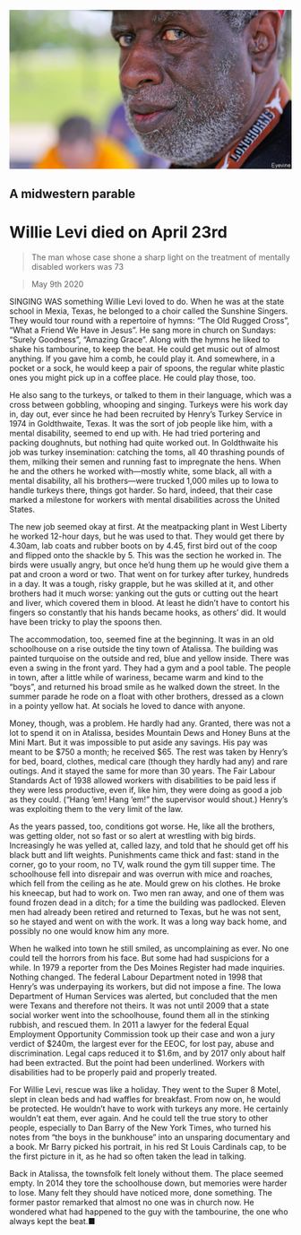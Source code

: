 ![](./images/20200509_OBP001_0.jpg)

## A midwestern parable

# Willie Levi died on April 23rd

> The man whose case shone a sharp light on the treatment of mentally disabled workers was 73

> May 9th 2020

SINGING WAS something Willie Levi loved to do. When he was at the state school in Mexia, Texas, he belonged to a choir called the Sunshine Singers. They would tour round with a repertoire of hymns: “The Old Rugged Cross”, “What a Friend We Have in Jesus”. He sang more in church on Sundays: “Surely Goodness”, “Amazing Grace”. Along with the hymns he liked to shake his tambourine, to keep the beat. He could get music out of almost anything. If you gave him a comb, he could play it. And somewhere, in a pocket or a sock, he would keep a pair of spoons, the regular white plastic ones you might pick up in a coffee place. He could play those, too.

He also sang to the turkeys, or talked to them in their language, which was a cross between gobbling, whooping and singing. Turkeys were his work day in, day out, ever since he had been recruited by Henry’s Turkey Service in 1974 in Goldthwaite, Texas. It was the sort of job people like him, with a mental disability, seemed to end up with. He had tried portering and packing doughnuts, but nothing had quite worked out. In Goldthwaite his job was turkey insemination: catching the toms, all 40 thrashing pounds of them, milking their semen and running fast to impregnate the hens. When he and the others he worked with—mostly white, some black, all with a mental disability, all his brothers—were trucked 1,000 miles up to Iowa to handle turkeys there, things got harder. So hard, indeed, that their case marked a milestone for workers with mental disabilities across the United States.

The new job seemed okay at first. At the meatpacking plant in West Liberty he worked 12-hour days, but he was used to that. They would get there by 4.30am, lab coats and rubber boots on by 4.45, first bird out of the coop and flipped onto the shackle by 5. This was the section he worked in. The birds were usually angry, but once he’d hung them up he would give them a pat and croon a word or two. That went on for turkey after turkey, hundreds in a day. It was a tough, risky grapple, but he was skilled at it, and other brothers had it much worse: yanking out the guts or cutting out the heart and liver, which covered them in blood. At least he didn’t have to contort his fingers so constantly that his hands became hooks, as others’ did. It would have been tricky to play the spoons then.

The accommodation, too, seemed fine at the beginning. It was in an old schoolhouse on a rise outside the tiny town of Atalissa. The building was painted turquoise on the outside and red, blue and yellow inside. There was even a swing in the front yard. They had a gym and a pool table. The people in town, after a little while of wariness, became warm and kind to the “boys”, and returned his broad smile as he walked down the street. In the summer parade he rode on a float with other brothers, dressed as a clown in a pointy yellow hat. At socials he loved to dance with anyone.

Money, though, was a problem. He hardly had any. Granted, there was not a lot to spend it on in Atalissa, besides Mountain Dews and Honey Buns at the Mini Mart. But it was impossible to put aside any savings. His pay was meant to be $750 a month; he received $65. The rest was taken by Henry’s for bed, board, clothes, medical care (though they hardly had any) and rare outings. And it stayed the same for more than 30 years. The Fair Labour Standards Act of 1938 allowed workers with disabilities to be paid less if they were less productive, even if, like him, they were doing as good a job as they could. (“Hang ’em! Hang ’em!” the supervisor would shout.) Henry’s was exploiting them to the very limit of the law.

As the years passed, too, conditions got worse. He, like all the brothers, was getting older, not so fast or so alert at wrestling with big birds. Increasingly he was yelled at, called lazy, and told that he should get off his black butt and lift weights. Punishments came thick and fast: stand in the corner, go to your room, no TV, walk round the gym till supper time. The schoolhouse fell into disrepair and was overrun with mice and roaches, which fell from the ceiling as he ate. Mould grew on his clothes. He broke his kneecap, but had to work on. Two men ran away, and one of them was found frozen dead in a ditch; for a time the building was padlocked. Eleven men had already been retired and returned to Texas, but he was not sent, so he stayed and went on with the work. It was a long way back home, and possibly no one would know him any more.

When he walked into town he still smiled, as uncomplaining as ever. No one could tell the horrors from his face. But some had had suspicions for a while. In 1979 a reporter from the Des Moines Register had made inquiries. Nothing changed. The federal Labour Department noted in 1998 that Henry’s was underpaying its workers, but did not impose a fine. The Iowa Department of Human Services was alerted, but concluded that the men were Texans and therefore not theirs. It was not until 2009 that a state social worker went into the schoolhouse, found them all in the stinking rubbish, and rescued them. In 2011 a lawyer for the federal Equal Employment Opportunity Commission took up their case and won a jury verdict of $240m, the largest ever for the EEOC, for lost pay, abuse and discrimination. Legal caps reduced it to $1.6m, and by 2017 only about half had been extracted. But the point had been underlined. Workers with disabilities had to be properly paid and properly treated.

For Willie Levi, rescue was like a holiday. They went to the Super 8 Motel, slept in clean beds and had waffles for breakfast. From now on, he would be protected. He wouldn’t have to work with turkeys any more. He certainly wouldn’t eat them, ever again. And he could tell the true story to other people, especially to Dan Barry of the New York Times, who turned his notes from “the boys in the bunkhouse” into an unsparing documentary and a book. Mr Barry picked his portrait, in his red St Louis Cardinals cap, to be the first picture in it, as he had so often taken the lead in talking.

Back in Atalissa, the townsfolk felt lonely without them. The place seemed empty. In 2014 they tore the schoolhouse down, but memories were harder to lose. Many felt they should have noticed more, done something. The former pastor remarked that almost no one was in church now. He wondered what had happened to the guy with the tambourine, the one who always kept the beat.■